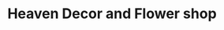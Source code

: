 ---
title: "Heaven Decor and Flower shop"
url: /rawalpindi/heaven-decor-and-flower-shop/
shop: florist
---